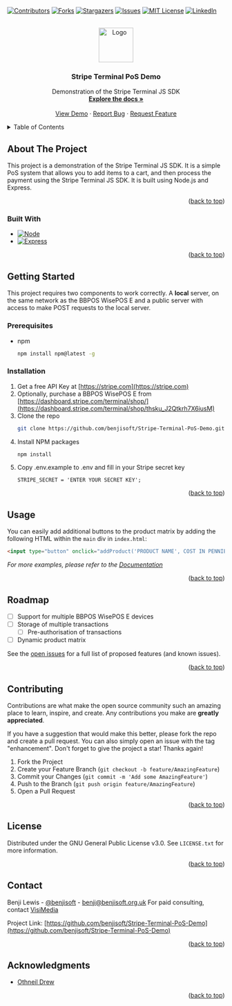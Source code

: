 <a name="readme-top"></a>
<!-- Thanks to Othneil Drew for the README template -->

[![Contributors][contributors-shield]][contributors-url]
[![Forks][forks-shield]][forks-url]
[![Stargazers][stars-shield]][stars-url]
[![Issues][issues-shield]][issues-url]
[![MIT License][license-shield]][license-url]
[![LinkedIn][linkedin-shield]][linkedin-url]



<!-- PROJECT LOGO -->
<br />
<div align="center">
  <a href="https://github.com/benjisoft/">
    <img src="https://benjilewis.dev/lib/img/logo/monochrome-white.svg" alt="Logo" width="80" height="80">
  </a>

<h3 align="center">Stripe Terminal PoS Demo</h3>

  <p align="center">
    Demonstration of the Stripe Terminal JS SDK
    <br />
    <a href="https://github.com/benjisoft/Stripe-Terminal-PoS-Demo/wiki"><strong>Explore the docs »</strong></a>
    <br />
    <br />
    <a href="https://stripedemo.benjilewis.dev/">View Demo</a>
    ·
    <a href="https://github.com/benjisoft/Stripe-Terminal-PoS-Demo/issues">Report Bug</a>
    ·
    <a href="https://github.com/benjisoft/Stripe-Terminal-PoS-Demo/issues">Request Feature</a>
  </p>
</div>



<!-- TABLE OF CONTENTS -->
<details>
  <summary>Table of Contents</summary>
  <ol>
    <li>
      <a href="#about-the-project">About The Project</a>
      <ul>
        <li><a href="#built-with">Built With</a></li>
      </ul>
    </li>
    <li>
      <a href="#getting-started">Getting Started</a>
      <ul>
        <li><a href="#prerequisites">Prerequisites</a></li>
        <li><a href="#installation">Installation</a></li>
      </ul>
    </li>
    <li><a href="#usage">Usage</a></li>
    <li><a href="#roadmap">Roadmap</a></li>
    <li><a href="#contributing">Contributing</a></li>
    <li><a href="#license">License</a></li>
    <li><a href="#contact">Contact</a></li>
    <li><a href="#acknowledgments">Acknowledgments</a></li>
  </ol>
</details>



<!-- ABOUT THE PROJECT -->
## About The Project

<!-- [![Product Name Screen Shot][product-screenshot]](https://example.com) -->

This project is a demonstration of the Stripe Terminal JS SDK. It is a simple PoS system that allows you to add items to a cart, and then process the payment using the Stripe Terminal JS SDK. It is built using Node.js and Express.

<p align="right">(<a href="#readme-top">back to top</a>)</p>



### Built With

* [![Node][Node.js]][Node-url]
* [![Express][Express]][Express-url]

<p align="right">(<a href="#readme-top">back to top</a>)</p>



<!-- GETTING STARTED -->
## Getting Started

This project requires two components to work correctly. A **local** server, on the same network as the BBPOS WisePOS E and a public server with access to make POST requests to the local server. 

### Prerequisites

* npm
  ```sh
  npm install npm@latest -g
  ```

### Installation

1. Get a free API Key at [https://stripe.com](https://stripe.com)
2. Optionally, purchase a BBPOS WisePOS E from [https://dashboard.stripe.com/terminal/shop/](https://dashboard.stripe.com/terminal/shop/thsku_J2Qtkrh7X6iusM)
2. Clone the repo
   ```sh
   git clone https://github.com/benjisoft/Stripe-Terminal-PoS-Demo.git
   ```
3. Install NPM packages
   ```sh
   npm install
   ```
4. Copy .env.example to .env and fill in your Stripe secret key
   ```env
   STRIPE_SECRET = 'ENTER YOUR SECRET KEY';
   ```

<p align="right">(<a href="#readme-top">back to top</a>)</p>



<!-- USAGE EXAMPLES -->
## Usage

You can easily add additional buttons to the product matrix by adding the following HTML within the `main` div in `index.html`:

```html
<input type="button" onclick="addProduct('PRODUCT NAME', COST IN PENNIES)" value="DISPLAY NAME">
```

_For more examples, please refer to the [Documentation](https://example.com)_

<p align="right">(<a href="#readme-top">back to top</a>)</p>



<!-- ROADMAP -->
## Roadmap

- [ ] Support for multiple BBPOS WisePOS E devices
- [ ] Storage of multiple transactions
	- [ ] Pre-authorisation of transactions
- [ ] Dynamic product matrix

See the [open issues](https://github.com/benjisoft/Stripe-Terminal-PoS-Demo/issues) for a full list of proposed features (and known issues).

<p align="right">(<a href="#readme-top">back to top</a>)</p>



<!-- CONTRIBUTING -->
## Contributing

Contributions are what make the open source community such an amazing place to learn, inspire, and create. Any contributions you make are **greatly appreciated**.

If you have a suggestion that would make this better, please fork the repo and create a pull request. You can also simply open an issue with the tag "enhancement".
Don't forget to give the project a star! Thanks again!

1. Fork the Project
2. Create your Feature Branch (`git checkout -b feature/AmazingFeature`)
3. Commit your Changes (`git commit -m 'Add some AmazingFeature'`)
4. Push to the Branch (`git push origin feature/AmazingFeature`)
5. Open a Pull Request

<p align="right">(<a href="#readme-top">back to top</a>)</p>



<!-- LICENSE -->
## License

Distributed under the GNU General Public License v3.0. See `LICENSE.txt` for more information.

<p align="right">(<a href="#readme-top">back to top</a>)</p>



<!-- CONTACT -->
## Contact

Benji Lewis - [@benjisoft](https://twitter.com/benjisoft) - benji@benjisoft.org.uk
For paid consulting, contact [VisiMedia](https://visimedia.co.uk)

Project Link: [https://github.com/benjisoft/Stripe-Terminal-PoS-Demo](https://github.com/benjisoft/Stripe-Terminal-PoS-Demo)

<p align="right">(<a href="#readme-top">back to top</a>)</p>



<!-- ACKNOWLEDGMENTS -->
## Acknowledgments

* [Othneil Drew](https://github.com/othneildrew/Best-README-Template)

<p align="right">(<a href="#readme-top">back to top</a>)</p>



<!-- MARKDOWN LINKS & IMAGES -->
<!-- https://www.markdownguide.org/basic-syntax/#reference-style-links -->
[contributors-shield]: https://img.shields.io/github/contributors/benjisoft/Stripe-Terminal-PoS-Demo.svg?style=for-the-badge
[contributors-url]: https://github.com/benjisoft/Stripe-Terminal-PoS-Demo/graphs/contributors
[forks-shield]: https://img.shields.io/github/forks/benjisoft/Stripe-Terminal-PoS-Demo.svg?style=for-the-badge
[forks-url]: https://github.com/benjisoft/Stripe-Terminal-PoS-Demo/network/members
[stars-shield]: https://img.shields.io/github/stars/benjisoft/Stripe-Terminal-PoS-Demo.svg?style=for-the-badge
[stars-url]: https://github.com/benjisoft/Stripe-Terminal-PoS-Demo/stargazers
[issues-shield]: https://img.shields.io/github/issues/benjisoft/Stripe-Terminal-PoS-Demo.svg?style=for-the-badge
[issues-url]: https://github.com/benjisoft/Stripe-Terminal-PoS-Demo/issues
[license-shield]: https://img.shields.io/github/license/benjisoft/Stripe-Terminal-PoS-Demo.svg?style=for-the-badge
[license-url]: https://github.com/benjisoft/Stripe-Terminal-PoS-Demo/blob/master/LICENSE.md
[linkedin-shield]: https://img.shields.io/badge/-LinkedIn-black.svg?style=for-the-badge&logo=linkedin&colorB=555
[linkedin-url]: https://linkedin.com/in/benji-lewis
[product-screenshot]: images/screenshot.png
[Node.js]: https://img.shields.io/badge/node.js-000000?style=for-the-badge&logo=node.js&logoColor=green
[Node-url]: https://nodejs.org/
[Express]: https://img.shields.io/badge/Express-000000?style=for-the-badge&logo=express&logoColor=white
[Express-url]: https://expressjs.com/